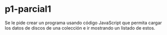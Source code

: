 # p1-parcial1
Se le pide crear un programa usando código JavaScript que permita cargar los datos de discos de una colección e ir mostrando un listado de estos.
